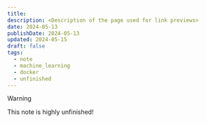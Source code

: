 ```yaml
---
title: 
description: <Description of the page used for link previews>
date: 2024-05-13
publishDate: 2024-05-13
updated: 2024-05-15
draft: false
tags:
  - note
  - machine_learning
  - docker
  - unfinished
---
```

 
> [!warning]
> This note is highly unfinished!